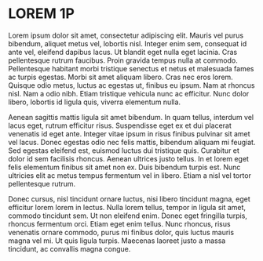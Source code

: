 
# LOREM 1P

Lorem ipsum dolor sit amet, consectetur adipiscing elit. Mauris vel purus bibendum, aliquet metus vel, lobortis nisl. Integer enim sem, consequat id ante vel, eleifend dapibus lacus. Ut blandit eget nulla eget lacinia. Cras pellentesque rutrum faucibus. Proin gravida tempus nulla at commodo. Pellentesque habitant morbi tristique senectus et netus et malesuada fames ac turpis egestas. Morbi sit amet aliquam libero. Cras nec eros lorem. Quisque odio metus, luctus ac egestas ut, finibus eu ipsum. Nam at rhoncus nisl. Nam a odio nibh. Etiam tristique vehicula nunc ac efficitur. Nunc dolor libero, lobortis id ligula quis, viverra elementum nulla.

Aenean sagittis mattis ligula sit amet bibendum. In quam tellus, interdum vel lacus eget, rutrum efficitur risus. Suspendisse eget ex et dui placerat venenatis id eget ante. Integer vitae ipsum in risus finibus pulvinar sit amet vel lacus. Donec egestas odio nec felis mattis, bibendum aliquam mi feugiat. Sed egestas eleifend est, euismod luctus dui tristique quis. Curabitur et dolor id sem facilisis rhoncus. Aenean ultrices justo tellus. In et lorem eget felis elementum finibus sit amet non ex. Duis bibendum turpis est. Nunc ultricies elit ac metus tempus fermentum vel in libero. Etiam a nisl vel tortor pellentesque rutrum.

Donec cursus, nisl tincidunt ornare luctus, nisi libero tincidunt magna, eget efficitur lorem lorem in lectus. Nulla lorem tellus, tempor in ligula sit amet, commodo tincidunt sem. Ut non eleifend enim. Donec eget fringilla turpis, rhoncus fermentum orci. Etiam eget enim tellus. Nunc rhoncus, risus venenatis ornare commodo, purus mi finibus dolor, quis luctus mauris magna vel mi. Ut quis ligula turpis. Maecenas laoreet justo a massa tincidunt, ac convallis magna congue. 